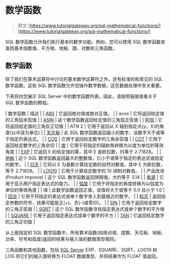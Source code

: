 # 数学函数

> 原文:[https://www.tutorialgateway.org/sql-mathematical-functions/](https://www.tutorialgateway.org/sql-mathematical-functions/)

SQL 数学函数允许我们执行基本的数学功能。例如，您可以使用 SQL 数学函数来查找基本指数值、平方根、地板、圆、对数和三角函数。

## 数学函数

除了我们在算术运算符中讨论的基本数学运算符之外，还有标准的和常见的 SQL 数学函数。这些 SQL 数学函数允许您操作数字数据，这在数据处理中至关重要。

下表将向您展示 SQL Server 中的数学函数列表。因此，请按照链接查看关于 SQL 数学函数的教程。

| 数学函数 | 描述 |
| [ABS](https://www.tutorialgateway.org/sql-abs-function/) | 它返回绝对值或绝对正值。 |
| acos | 它将返回给定值的三角弧余弦值 |
| [ASIN](https://www.tutorialgateway.org/sql-asin-function/) | 这个数学函数返回给定值的三角弧正弦值 |
| [阿坦](https://www.tutorialgateway.org/sql-atan-function/) | 它将返回给定值的三角反正切值 |
| ATN 2 | 它用于返回从 X 轴到指定点(y，X)的角度(以半径为单位) |
| [天花板](https://www.tutorialgateway.org/sql-server-ceiling/) | 此 SQL 数学函数返回最小的数字，该数字大于或等于指定的表达式。 |
| [COS](https://www.tutorialgateway.org/sql-cos-function/) | 它用于返回给定数字的三角余弦值 |
| [COT](https://www.tutorialgateway.org/sql-cot-function/) | 它用于返回给定数字的三角余切 |
| [度](https://www.tutorialgateway.org/sql-degrees-function/) | 它用于将指定的辐射角转换为以度为单位的等效角度 |
| [EXP](https://www.tutorialgateway.org/sql-exp-function/) | 它返回 E 的给定值的幂，其中 E 是欧拉数，约等于 2.71828。 |
| [地板](https://www.tutorialgateway.org/sql-floor-function/) | 这个 SQL 数学函数返回最大的整数值，它小于或等于指定的表达式或给定的数字。 |
| [日志](https://www.tutorialgateway.org/sql-log-function/) | 它将以 E 为基数计算给定数的自然对数值，其中 E 为欧拉数，等于 2.71828。 |
| [LOG10](https://www.tutorialgateway.org/sql-log10-function/) | 它用于计算给定数字的 10 进制对数值。 |
| 产品改进(Product Improve) | 这个 SQL 数学函数返回饼图值，大约等于 3.14 |
| [电源](https://www.tutorialgateway.org/sql-power-function/) | 它用于显示用户指定表达式的能力。 |
| [弧度](https://www.tutorialgateway.org/sql-radians-function/) | 它用于将指定的角度转换为以弧度为单位的等效角度 |
| 缘 | 此数学函数返回正值，该值将大于或等于 0.0 且小于 1.0 |
| [回合](https://www.tutorialgateway.org/sql-round-function/) | 它用于将指定的表达式或单个数字舍入到最接近的数字。 |
| [标志](https://www.tutorialgateway.org/sql-sign-function/) | 返回给定参数的符号，结果可能是正(+)、负(-)或零(0)。 |
| [SIN](https://www.tutorialgateway.org/sql-sin-function/) | 它用于返回给定数字的三角正弦值 |
| [SQRT](https://www.tutorialgateway.org/sql-sqrt-function/) | 这个 SQL 数学函数寻找指定表达式或单个数字的平方根 |
| [SQUARE](https://www.tutorialgateway.org/sql-square-function/) | 它用于返回指定表达式或单个数字的平方 |
| [TAN](https://www.tutorialgateway.org/sql-tan-function/) | 它返回给定数字的三角正切值 |

从上面指定的 SQL 数学函数中，所有算术函数(如绝对值、度数、天花板、地板、功率、符号和弧度)返回的结果与输入值的数据类型相同。

三角函数和其他函数，包括 [SQL Server](https://www.tutorialgateway.org/sql/) EXP、SQUARE、SQRT、LOG10 和 LOG 将它们的输入值转换为 FLOAT 数据类型，并将结果作为 FLOAT 值返回。